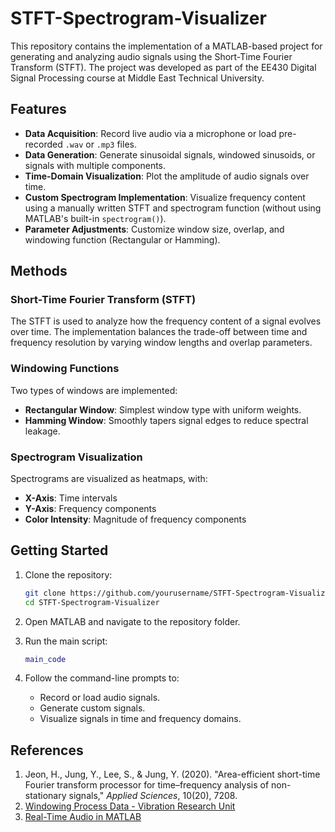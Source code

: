 # STFT-Spectrogram-Visualizer

This repository contains the implementation of a MATLAB-based project for generating and analyzing audio signals using the Short-Time Fourier Transform (STFT). The project was developed as part of the EE430 Digital Signal Processing course at Middle East Technical University.

## Features

- **Data Acquisition**: Record live audio via a microphone or load pre-recorded `.wav` or `.mp3` files.
- **Data Generation**: Generate sinusoidal signals, windowed sinusoids, or signals with multiple components.
- **Time-Domain Visualization**: Plot the amplitude of audio signals over time.
- **Custom Spectrogram Implementation**: Visualize frequency content using a manually written STFT and spectrogram function (without using MATLAB's built-in `spectrogram()`).
- **Parameter Adjustments**: Customize window size, overlap, and windowing function (Rectangular or Hamming).

## Methods

### Short-Time Fourier Transform (STFT)
The STFT is used to analyze how the frequency content of a signal evolves over time. The implementation balances the trade-off between time and frequency resolution by varying window lengths and overlap parameters.

### Windowing Functions
Two types of windows are implemented:
- **Rectangular Window**: Simplest window type with uniform weights.
- **Hamming Window**: Smoothly tapers signal edges to reduce spectral leakage.

### Spectrogram Visualization
Spectrograms are visualized as heatmaps, with:
- **X-Axis**: Time intervals
- **Y-Axis**: Frequency components
- **Color Intensity**: Magnitude of frequency components

## Getting Started

1. Clone the repository:
   ```bash
   git clone https://github.com/yourusername/STFT-Spectrogram-Visualizer.git
   cd STFT-Spectrogram-Visualizer
   ```

2. Open MATLAB and navigate to the repository folder.

3. Run the main script:
   ```matlab
   main_code
   ```

4. Follow the command-line prompts to:
   - Record or load audio signals.
   - Generate custom signals.
   - Visualize signals in time and frequency domains.

## References

1. Jeon, H., Jung, Y., Lee, S., & Jung, Y. (2020). "Area-efficient short-time Fourier transform processor for time–frequency analysis of non-stationary signals," *Applied Sciences*, 10(20), 7208.
2. [Windowing Process Data - Vibration Research Unit](https://vru.vibrationresearch.com/lesson/windowing-process-data/)
3. [Real-Time Audio in MATLAB](https://www.mathworks.com/help/audio/gs/real-time-audio-in-matlab.html)














